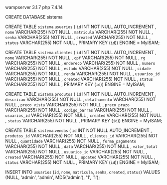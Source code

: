 wampserver 3.1.7 php 7.4.14

CREATE DATABASE sistema

CREATE TABLE `sistema`.`usuarios` ( `id` INT NOT NULL AUTO_INCREMENT , `nome` VARCHAR(255) NOT NULL , `matricula` VARCHAR(255) NOT NULL , `senha` VARCHAR(255) NOT NULL , `created` VARCHAR(255) NOT NULL , `status` VARCHAR(255) NOT NULL , PRIMARY KEY (`id`)) ENGINE = MyISAM;

CREATE TABLE `sistema`.`clientes` ( `id` INT NOT NULL AUTO_INCREMENT , `nome` VARCHAR(255) NOT NULL , `cpf` VARCHAR(255) NOT NULL , `rg` VARCHAR(255) NOT NULL , `endereco` VARCHAR(255) NOT NULL , `numero` VARCHAR(255) NOT NULL , `estado` VARCHAR(255) NOT NULL , `cidade` VARCHAR(255) NOT NULL , `renda` VARCHAR(255) NOT NULL , `usuarios_id` VARCHAR(255) NOT NULL , `created` VARCHAR(255) NOT NULL , `status` VARCHAR(255) NOT NULL , PRIMARY KEY (`id`)) ENGINE = MyISAM;

CREATE TABLE `sistema`.`produtos` ( `id` INT NOT NULL AUTO_INCREMENT , `descricao` VARCHAR(255) NOT NULL , `detalhamento` VARCHAR(255) NOT NULL , `preco_vista` VARCHAR(255) NOT NULL , `preco_prazo` VARCHAR(255) NOT NULL , `codigo_barras` VARCHAR(255) NOT NULL , `usuarios_id` VARCHAR(255) NOT NULL , `created` VARCHAR(255) NOT NULL , `status` VARCHAR(255) NOT NULL , PRIMARY KEY (`id`)) ENGINE = MyISAM;

CREATE TABLE `sistema`.`vendas` ( `id` INT NOT NULL AUTO_INCREMENT , `produtos_id` VARCHAR(255) NOT NULL , `clientes_id` VARCHAR(255) NOT NULL , `quantidade` VARCHAR(255) NOT NULL , `forma_pagamento` VARCHAR(255) NOT NULL , `data` VARCHAR(255) NOT NULL , `valor_total` VARCHAR(255) NOT NULL , `usuarios_id` VARCHAR(255) NOT NULL , `created` VARCHAR(255) NOT NULL , `updated` VARCHAR(255) NOT NULL , `status` VARCHAR(255) NOT NULL , PRIMARY KEY (`id`)) ENGINE = MyISAM;

INSERT INTO `usuarios` (`id`, `nome`, `matricula`, `senha`, `created`, `status`) VALUES (NULL, 'admin', 'admin', MD5('admin'), '1', '1');
